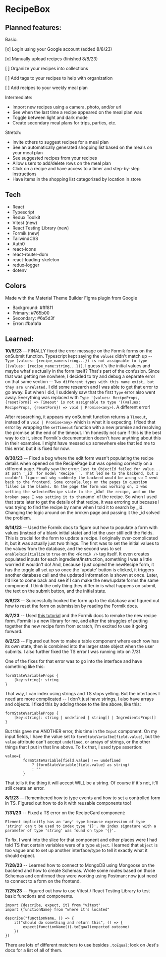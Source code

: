 # RecipeBox

## Planned features:

Basic:

[x] Login using your Google account (added 8/8/23)

[x] Manually upload recipes (finished 8/8/23)

[ ] Organize your recipes into collections

[ ] Add tags to your recipes to help with organization

[ ] Add recipes to your weekly meal plan

Intermediate:

-   Import new recipes using a camera, photo, and/or url
-   See when the last time a recipe appeared on the meal plan was
-   Toggle between light and dark mode
-   Create secondary meal plans for trips, parties, etc.

Stretch:

-   Invite others to suggest recipes for a meal plan
-   See an automatically generated shopping list based on the meals on your meal plan
-   See suggested recipes from your recipes
-   Allow users to add/delete rows on the meal plan
-   Click on a recipe and have access to a timer and step-by-step instructions
-   Have items in the shopping list categorized by location in store

## Tech

-   React
-   Typescript
-   Redux Toolkit
-   Vitest (new)
-   React Testing Library (new)
-   Formik (new)
-   TailwindCSS
-   Auth0
-   react-icons
-   react-router-dom
-   react-loading-skeleton
-   redux-logger
-   dotenv

## Colors

Made with the Material Theme Builder Figma plugin from Google

-   Background: #fff8f1
-   Primary: #765b00
-   Secondary: #6a5d3f
-   Error: #ba1a1a

## Learned:

<strong>10/9/23</strong> -- FINALLY fixed the error message on the Formik forms on the onSubmit function. Typescript kept saying the `values` didn't match up -- `Type (values: {recipe_name:string...}) is not assignable to type ((values: {recipe_name:string...}))`. I guess it's the initial values and maybe what's actually in the form itself? That's part of the confusion. Since that was getting me nowhere, I decided to try and debug a separate error on that same section -- `Two different types with this name exist, but they are unrelated.` I did some research and I was able to get that error to go away. But when I did, I suddenly saw that the first `Type` error also went away. Everything was replaced with `Type '(values: RecipeProps, {resetForm}) => Timeout' is not assignable to type '((values: RecipeProps, {resetForm}) => void | Promise<any>)`. A different error!

After researching, it appears my onSubmit function returns a `Timeout`, instead of a `void | Promise<any>` which is what it is expecting. I fixed that error by wrapping the `setTimeout` function with a new promise and resolving the promise at the end of the timeout. I'm honestly not sure if this is the best way to do it, since Formik's documentation doesn't have anything about this in their examples. I might have messed up somewhere else that led me to this error, but it is fixed for now.

<strong>8/30/23</strong> -- Fixed a bug where the edit form wasn't populating the recipe details when opened on the RecipePage but was opening correctly on a different page. Finally saw the error: ` Cast to ObjectId failed for value... at path '_id' for model 'Recipe'``. That led me to the backend, but I couldn't figure out why suddenly the backend would be wrong so I went back to the frontend. Some console.logs on the pages in question filled in the blanks. On the page the form was working on, I was setting the selectedRecipe state to the  `\_id`of the recipe, and on the broken page I was setting it to the`name` of the recipe. So when I used that state later to get the details of that recipe, it was erroring out because I was trying to find the recipe by name when I told it to search by \_id. Changing the logic around on the broken page and passing it the \_id solved the problem.

<strong>8/14/23</strong> -- Used the Formik docs to figure out how to populate a form with values (instead of a blank initial state) and let the user still edit the fields. This is crucial for the form to update a recipe. I originally over-complicated it, but it was actually just two things. The first was to set the initial values to the values from the database, and the second was to set `enableReinitialize` to `true` on the `<Formik />` tag itself. It even creates populated inputs for each ingredient/instruction, something I was a little worried it wouldn't do! And, because I just copied the newRecipe form, it has the toggle all set up so once the 'update' button is clicked, it triggers another database call and the updated information is shown at once. Later, I'd like to come back and see if I can make the new/update forms the same component. I think the only thing they differ in is what happens on submit, the text on the submit button, and the initial state.

<strong>8/8/23</strong> -- Successfully hooked the form up to the database and figured out how to reset the form on submission by reading the Formik docs.

<strong>8/7/23</strong> -- Used [this tutorial](https://www.youtube.com/watch?v=DYcqatriSNE) and the Formik docs to remake the new recipe form. Formik is a new library for me, and after the struggles of putting together the new recipe form from scratch, I'm excited to use it going forward.

<strong>8/2/23</strong> -- Figured out how to make a table component where each row has its own state, then is combined into the larger state object when the user submits. I also further fixed the TS error I was running into on 7/31.

One of the fixes for that error was to go into the interface and have something like this:

    formStateVariableProps {
        [key:string]: string
    }

That way, I can index using strings and TS stops yelling. But the interfaces I need are more complicated -- I don't just have strings, I also have arrays and objects. I fixed this by adding those to the line above, like this:

    formStateVariableProps {
        [key:string]: string | undefined | string[] | IngredientsProps[]
    }

But this gave me ANOTHER error, this time in the `Input` component. On my input fields, I have the value set to `formStateVarialbe[field.value]`, but the `value` attribute can't accept `undefined`, or arrays of strings, or the other things that I put in that line above. To fix that, I used type assertion:

    value={
            formStateVariable[field.value] !== undefined
                ? (formStateVariable[field.value] as string)
                : ""
            }

That tells it the thing it will accept WILL be a string. Of course if it's not, it'll still create an error.

<strong>8/1/23</strong> -- Remembered how to type events and how to set a controlled form in TS. Figured out how to do it with reusable components too!

<strong>7/31/23</strong> -- Fixed a TS error on the RecipeCard component:

    Element implicitly has an 'any' type because expression of type 'string' can't be used to index type '{}'. No index signature with a parameter of type 'string' was found on type '{}'.

To fix, I went into the slice for that component and other places were I had told TS that certain variables were of a type `object`. I learned that `object` is too vague and to set up another interface/type to tell it exactly what it should expect.

<strong>7/28/23</strong> -- Learned how to connect to MongoDB using Mongoose on the backend and how to create Schemas. Wrote some routes based on those Schemas and confirmed they were working using Postman; now just need to connect to a form on the frontend.

<strong>7/25/23</strong> -- Figured out how to use Vitest / React Testing Library to test basic functions and components.

    import {describe, expect, it} from "vitest"
    import {functionName} from "where it's located"

    describe("functionName, () => {
        it("should do something and return this", () => {
            expect(functionName()).toEqual(expected outcome)
        })
    })

There are lots of different matchers to use besides `.toEqual`; look on Jest's docs for a list of all of them.
